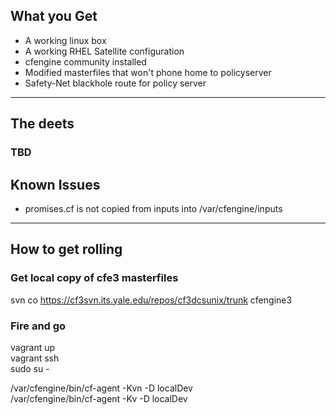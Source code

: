 ## What you Get
- A working linux box
- A working RHEL Satellite configuration
- cfengine community installed
- Modified masterfiles that won't phone home to policyserver
- Safety-Net blackhole route for policy server

---

## The deets
### TBD

## Known Issues
- promises.cf is not copied from inputs into /var/cfengine/inputs

---

## How to get rolling

### Get local copy of cfe3 masterfiles
svn co https://cf3svn.its.yale.edu/repos/cf3dcsunix/trunk cfengine3  

### Fire and go
vagrant up  
vagrant ssh  
sudo su -  


/var/cfengine/bin/cf-agent -Kvn -D localDev   
/var/cfengine/bin/cf-agent -Kv -D localDev  